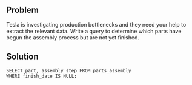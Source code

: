 ## Problem
Tesla is investigating production bottlenecks and they need your help to extract the relevant data. Write a query to determine which parts have begun the assembly process but are not yet finished.

## Solution

    SELECT part, assembly_step FROM parts_assembly 
    WHERE finish_date IS NULL;
